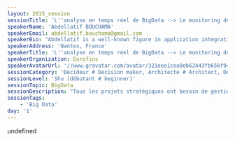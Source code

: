 ```yaml
---
layout: 2015_session
sessionTitle: 'L''analyse en temps réel de BigData --> Le monitoring de flux par l’exemple'
speakerName: 'Abdellatif BOUCHAMA'
speakerEmail: abdellatif.bouchama@gmail.com
speakerBio: "Abdellatif is a well-known figure in application integration, data management, big data, IoT, having worked as consultant and as IT Solutions Architect after.\n\nAbdellatif is co-founder of BusHorn.com, speaker at IT conferences, and shares his experiences with new technologies on http://bushorn.com/author/a_bouchama/. \n\nSpecialties: Consulting, Developing, Enterprise Application Integration (EAI), Service-oriented Architecture (SOA), Big Data, Internet of Things (IoT)."
speakerAddress: 'Nantes, France'
speakerTitle: 'L''analyse en temps réel de BigData --> Le monitoring de flux par l’exemple'
speakerOrganization: Eurofins
speakerAvatarUrl: '//www.gravatar.com/avatar/321eee1cea0eb62443fb656f947fa299?size=200&default=mm'
sessionCategory: 'Décideur # Decision maker, Architecte # Architect, Développeur # Developer, Designer, Autre # Other'
sessionLevel: 'Shu (débutant # beginner)'
sessionTopic: BigData
sessionDescription: "Tous les projets stratégiques ont besoin de gestion et de surveillance, et les questions qui se posent souvent:\n\tComment puis-je visualiser la santé de ma plate-forme?\n\tComment puis-je analyser les données de mes applications?\n\tComment puis-je visualiser la performance de l'entreprise et la part des objectifs atteints?\nDans cette présentation nous allons voir comment nous pouvons répondre à ces questions et donner des tableaux de bord spécifiques fondés sur un ensemble de produits open source qui permettent de centraliser et d'analyser des données de votre SI en temps réel.\n"
sessionTags:
    - 'Big Data'
day: '1'
---
```


undefined
